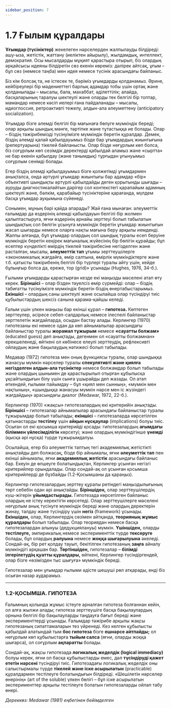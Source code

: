 ```yaml
---
sidebar_position: 7
---
```


# 1.7 Ғылым құралдары

**Ұғымдар (түсініктер)** жекелеген нәрселерден жалпылауды білдіреді: ашу-ыза, жетістік, жаттану (иеліктен айырылу), жылдамдық, интеллект, демократия. Осы мысалдарды мұқият қарастыра отырып, біз олардың әрқайсысы идеяны білдіретін сөз екенін көреміз: дәлірек айтсақ, ұғым – бұл сөз (немесе таңба) мен идея немесе түсінік арасындағы байланыс.

Біз кім болсақ та, не істесек те, бәріміз ұғымдарды қолданамыз. Әрине, кейбіреулері бір мәдениеттегі барлық адамдар тобы үшін ортақ және қолданылады – мысалы, бала, махаббат, әділеттілік; алайда, басқаларының таралуы шектеулі және оларды тек белгілі бір топтар, мамандар немесе кәсіп иелері ғана пайдаланады – мысалы, идиоглоссия, ретроактивті тежелу, алдын-ала әлеуметтену (anticipatory socialization).

Ұғымдар бізге әлемді белгілі бір мағынаға бөлуге мүмкіндік береді; олар арқылы шындық мәнге, тәртіпке және тұтастыққа ие болады. Олар – біздің тәжірибемізді түсінуімізге мүмкіндік беретін құралдар. Демек, біздің әлемді қалай қабылдауымыз бізде бар ұғымдардың жиынтығына (репертуарына) тікелей байланысты. Олар бізде неғұрлым көп болса, біз соғұрлым көп сезімдік деректерді қабылдай аламыз және «сыртта» не бар екенін қабылдау (және танымдық) тұрғыдан ұғынуымыз соғұрлым сенімді болады.

Егер біздің әлемді қабылдауымыз бізге қолжетімді ұғымдармен анықталса, онда әртүрлі ұғымдар жиынтығы бар адамдар «бір» объективті шындықты әртүрлі қабылдайды деген қорытынды шығады – ауруды диагностикалайтын дәрігер сол контекстегі қарапайым адамның шектеулі және, бәлкім, қарабайыр түсініктеріне қарағанда, мүлдем басқа ұғымдар ауқымына сүйенеді.

Сонымен, мұның бәрі қайда апарады? Жай ғана мынаған: әлеуметтік ғалымдар да өздерінің әлемді қабылдауын белгілі бір жолмен қалыптастыруға, яғни өздерінің арнайы зерттеуі болып табылатын шындықтың сол бөлігін ұсынуға мүмкіндік беретін ұғымдар жиынтығын жасап шығарды немесе оларға нақты мағына беру арқылы иемденді. Жалпы алғанда, бұл ұғымдар олардың сол шындық туралы есеп беруіне мүмкіндік беретін кеңірек мағыналық жүйесінің бір бөлігін құрайды; бұл есептер күнделікті өмірдің тікелей тәжірибесіне негізделген және расталған, мысалы, **әлеуметтік тап** ұғымы зерттеушілерге «экономикалық жағдайға, өмір салтына, өмірлік мүмкіндіктерге және т.б. қатысты тәжірибенің белгілі бір түрлері туралы айту үшін, кейде бұлыңғыр болса да, ереже, тор (grid)» ұсынады (Hughes, 1976, 34-б.).

Ғылыми ұғымдарды қарастырған кезде екі маңызды мәселені атап өту керек. **Біріншісі** – олар бізден тәуелсіз өмір сүрмейді: олар – біздің табиғатты түсінуімізге мүмкіндік беретін біздің өнертабыстарымыз. **Екіншісі** – олардың саны шектеулі және осылайша олар түсіндіруі тиіс құбылыстардың шексіз санына қарама-қайшы келеді.

Ғалым үшін үлкен маңызы бар екінші құрал – **гипотеза.** Көптеген зерттеулер, әсіресе себеп-салдарлық немесе ілеспелі байланыстар зерттелетін жағдайларда, осыдан бастау алады. Керлингер (1970) гипотезаны екі немесе одан да көп айнымалылар арасындағы байланыстар туралы **жорамал тұжырым** немесе **«сауатты болжам»** (educated guess) деп анықтады, дегенмен ол «сауатты болжамнан» ерекшеленеді, өйткені ол көбінесе елеулі зерттеудің, рефлексивті ойлаудың және бақылаудың нәтижесі болып табылады.

Медавар (1972) гипотеза мен оның функциясы туралы, олар шындыққа жанасуы мүмкін нәрселер туралы **спекулятивті және қиялға негізделген алдын-ала түсініктер** немесе болжамдар болып табылады және олардың шынымен де қарастырылып отырған құбылысқа ұқсайтындығын білу үшін сынға ұшырайды деп жазады. Ол атап өткендей, ғылыми пайымдау – бұл «қиял мен сынның», «мүмкін мен нақтының», «шындыққа жанасуы мүмкін нәрсе мен іс жүзіндегі жағдайдың» арасындағы диалог (Medawar, 1972, 22-б.).

Керлингер (1970) «жақсы» гипотезалардың екі критерийін анықтады. **Біріншісі** – гипотезалар айнымалылар арасындағы байланыстар туралы тұжырымдар болып табылады; **екіншісі** – гипотезаларда көрсетілген қатынастарды **тестілеу** үшін **айқын нұсқаулар** (implications) болуы тиіс. Осыған ол екі қосымша критерийді қосады: гипотезалардың **ағымдағы біліммен үйлесімділігін** көрсетуі; және олардың мүмкіндігінше **үнемді** (қысқа әрі нұсқа) түрде тұжырымдалуы.

Осылайша, егер біз әлеуметтік таптың тегі академиялық жетістікті анықтайды деп болжасақ, бізде бір айнымалы, яғни **әлеуметтік тап** пен екінші айнымалы, яғни **академиялық жетістік** арасындағы байланыс бар. Екеуін де өлшеуге болатындықтан, Керлингер ұсынған негізгі критерийлер орындалады. Олар сондай-ақ ол ұсынған қосымша критерийлерді де бұзбайды (1.2-Қосымшаны да қараңыз).

Керлингер гипотезалардың зерттеу құралы ретіндегі маңыздылығының төрт себебін одан әрі анықтайды. **Біріншіден,** олар зерттеушілердің күш-жігерін **ұйымдастырады.** Гипотезада көрсетілген байланыс олардың не істеу керектігін көрсетеді. Олар зерттеушілерге мәселені неғұрлым анық түсінуге мүмкіндік береді және олардың деректерін жинау, талдау және түсіндіру үшін **негіз** (framework) ұсынады. **Екіншіден,** олар, Керлингердің сөзімен айтқанда, **теорияның жұмыс құралдары** болып табылады. Олар теориядан немесе басқа гипотезалардан алынуы (дедукциялануы) мүмкін. **Үшіншіден,** оларды **тестілеуге,** эмпирикалық немесе эксперименттік түрде **тексеруге** болады, бұл олардың **ралуына** немесе **жоққа шығарылуына** әкеледі. Сондай-ақ, бір рет қолдау тауып, бекітілген гипотезаның **заңға** айналу мүмкіндігі әрқашан бар. **Төртіншіден,** гипотезалар – **білімді ілгерілетудің қуатты құралдары,** өйткені, Керлингер түсіндіргендей, олар бізге «өзімізден тыс шығуға» мүмкіндік береді.

Гипотезалар мен ұғымдар ғылыми әдісте шешуші рөл атқарады, енді біз осыған назар аударамыз.

---

### 1.2-ҚОСЫМША. ГИПОТЕЗА

Ғалымның қолында жұмыс істеуге арналған гипотеза болғаннан кейін, ол алға жылжи алады; гипотеза зерттеушіге басқа бақылаулардың орнына белгілі бір бақылауларды таңдауға бағыт береді және эксперименттерді ұсынады. Ғалымдар тәжірибе арқылы жақсы гипотезаның сипаттамаларын тез үйренеді. Кез келген құбылысты қабылдай алатындай тым **бос гипотеза** бізге **ешнәрсе айтпайды;** ол неғұрлым көп құбылыстарға **тыйым салса** (яғни, оларды жоққа шығарса), ол соғұрлым **ақпаратты** болады.

Сондай-ақ, жақсы гипотезада **логикалық жеделдік (logical immediacy)** болуы керек, яғни ол басқа құбылыстарды емес, дәл **түсіндіруді қажет ететін нәрсені** түсіндіруі тиіс. Гипотезадағы логикалық жеделдік оны салыстырмалы түрде **тікелей және іске асырылатын** (practicable) құралдармен тестілеуге болатындығын білдіреді. «Шешілетін нәрселер өнерінің» (art of the soluble) үлкен бөлігі – бұл іске асырылатын эксперименттер арқылы тестілеуге болатын гипотезаларды ойлап табу өнері.

*Дереккөз: Medawar (1981) еңбегінен бейімделген*